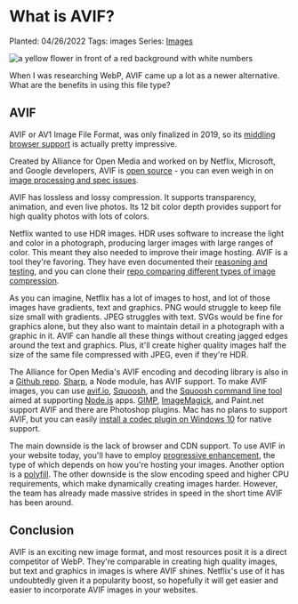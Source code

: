 # What is AVIF?

Planted: 04/26/2022
Tags: images
Series: [Images](/series.html?series=images)

![a yellow flower in front of a red background with white numbers](https://images.abbeyperini.com/images-series/flower.JPG)

When I was researching WebP, AVIF came up a lot as a newer alternative. What are the benefits in using this file type?

## AVIF

AVIF or AV1 Image File Format, was only finalized in 2019, so its [middling browser support](https://caniuse.com/avif) is actually pretty impressive.

Created by Alliance for Open Media and worked on by Netflix, Microsoft, and Google developers, AVIF is [open source](https://github.com/AOMediaCodec/av1-avif) - you can even weigh in on [image processing and spec issues](https://github.com/AOMediaCodec/av1-avif/issues).

AVIF has lossless and lossy compression. It supports transparency, animation, and even live photos. Its 12 bit color depth provides support for high quality photos with lots of colors.

Netflix wanted to use HDR images. HDR uses software to increase the light and color in a photograph, producing larger images with large ranges of color. This meant they also needed to improve their image hosting. AVIF is a tool they're favoring. They have even documented their [reasoning and testing](https://netflixtechblog.com/avif-for-next-generation-image-coding-b1d75675fe4), and you can clone their [repo comparing different types of image compression](https://github.com/Netflix/image_compression_comparison).

As you can imagine, Netflix has a lot of images to host, and lot of those images have gradients, text and graphics. PNG would struggle to keep file size small with gradients. JPEG struggles with text. SVGs would be fine for graphics alone, but they also want to maintain detail in a photograph with a graphic in it. AVIF can handle all these things without creating jagged edges around the text and graphics. Plus, it'll create higher quality images half the size of the same file compressed with JPEG, even if they're HDR.

The Alliance for Open Media's AVIF encoding and decoding library is also in a [Github repo](https://github.com/AOMediaCodec/libavif). [Sharp](https://sharp.pixelplumbing.com/), a Node module, has AVIF support. To make AVIF images, you can use [avif.io](https://avif.io/), [Squoosh](https://squoosh.app/), and the [Squoosh command line tool](https://www.npmjs.com/package/@squoosh/cli) aimed at supporting [Node.js](https://nodejs.org/en/) apps. [GIMP](https://www.gimp.org/), [ImageMagick](https://imagemagick.org/), and Paint.net support AVIF and there are Photoshop plugins. Mac has no plans to support AVIF, but you can easily [install a codec plugin on Windows 10](https://avif.io/blog/tutorials/windows/) for native support.

The main downside is the lack of browser and CDN support. To use AVIF in your website today, you'll have to employ [progressive enhancement](https://www.smashingmagazine.com/2021/09/modern-image-formats-avif-webp/#progressive-enhancement), the type of which depends on how you're hosting your images. Another option is a [polyfill](https://github.com/Kagami/avif.js). The other downside is the slow encoding speed and higher CPU requirements, which make dynamically creating images harder. However, the team has already made massive strides in speed in the short time AVIF has been around.

## Conclusion

AVIF is an exciting new image format, and most resources posit it is a direct competitor of WebP. They're comparable in creating high quality images, but text and graphics in images is where AVIF shines. Netflix's use of it has undoubtedly given it a popularity boost, so hopefully it will get easier and easier to incorporate AVIF images in your websites.

